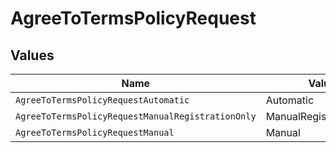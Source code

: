 # AgreeToTermsPolicyRequest


## Values

| Name                                              | Value                                             |
| ------------------------------------------------- | ------------------------------------------------- |
| `AgreeToTermsPolicyRequestAutomatic`              | Automatic                                         |
| `AgreeToTermsPolicyRequestManualRegistrationOnly` | ManualRegistrationOnly                            |
| `AgreeToTermsPolicyRequestManual`                 | Manual                                            |